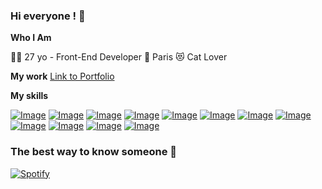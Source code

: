 ### Hi everyone ! :unicorn:

**Who I Am**

👩‍💻 27 yo - Front-End Developer
📍 Paris
😻 Cat Lover

**My work**
[Link to Portfolio](https://ilianadagnicourt.github.io/Portefolio/)

**My skills**

[![Image](https://i.goopics.net/85h4y3.png)](https://goopics.net/i/85h4y3)
[![Image](https://i.goopics.net/1xb8lx.png)](https://goopics.net/i/1xb8lx)
[![Image](https://i.goopics.net/rgyfw4.png)](https://goopics.net/i/rgyfw4)
[![Image](https://i.goopics.net/9ahfe7.png)](https://goopics.net/i/9ahfe7)
[![Image](https://i.goopics.net/akebfe.png)](https://goopics.net/i/akebfe)
[![Image](https://i.goopics.net/qcbcm3.png)](https://goopics.net/i/qcbcm3)
[![Image](https://i.goopics.net/3f7xu9.png)](https://goopics.net/i/3f7xu9)
[![Image](https://i.goopics.net/hm25o4.png)](https://goopics.net/i/hm25o4)
[![Image](https://i.goopics.net/5dp8hc.png)](https://goopics.net/i/5dp8hc)
[![Image](https://i.goopics.net/r4jn5f.png)](https://goopics.net/i/r4jn5f)
[![Image](https://i.goopics.net/ghmgf6.png)](https://goopics.net/i/ghmgf6)
[![Image](https://i.goopics.net/cufqh9.png)](https://goopics.net/i/cufqh9)

### The best way to know someone :musical_score:
[![Spotify](https://novatorem-1dib-ilianadagnicourt.vercel.app/api/spotify)](https://open.spotify.com/user/fd0ad6bd7aa54f6281dcf5b81c7f4649)